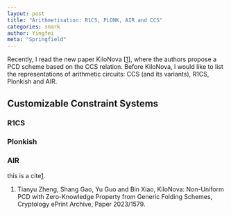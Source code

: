 ```yaml
---
layout: post
title: "Arithmetisation: R1CS, PLONK, AIR and CCS"
categories: snark
author: Yingfei
meta: "Springfield"
---
```

Recently, I read the new paper KiloNova [<a href="#ref1">1</a>], where the authors propose a PCD scheme based on the CCS relation. Before KiloNova, I would like to list the representations of arithmetic circuits: CCS (and its variants), R1CS, Plonkish and AIR.

## Customizable Constraint Systems



### R1CS

### Plonkish

### AIR


this is a cite<a href="#ref1">1</a>.


1. <p name = "ref1"> Tianyu Zheng, Shang Gao, Yu Guo and Bin Xiao,
     KiloNova: Non-Uniform PCD with Zero-Knowledge Property from Generic Folding Schemes, Cryptology ePrint Archive, Paper 2023/1579.</p>




